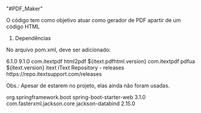 "#PDF_Maker" 

O código tem como objetivo atuar como gerador de PDF apartir de um código HTML

1. Dependências

No arquivo pom.xml, deve ser adicionado:

<properties>
    <itext.pdfhtml.version>6.1.0</itext.pdfhtml.version>
    <itext.version>9.1.0</itext.version>
</properties>
<dependencies>
  <dependency>
    <groupId>com.itextpdf</groupId>
    <artifactId>html2pdf</artifactId>
    <version>${itext.pdfhtml.version}</version>
  </dependency>
  <dependency>
    <groupId>com.itextpdf</groupId>
    <artifactId>pdfua</artifactId>
    <version>${itext.version}</version>
  </dependency>
</dependencies>
<repositories>
    <repository>
        <id>itext</id>
        <name>iText Repository - releases</name>
        <url>https://repo.itextsupport.com/releases</url>
    <repository>
</repository>

Obs.: Apesar de estarem no projeto, elas ainda não foram usadas.

<dependencies>
  <dependency>
      <groupId>org.springframework.boot</groupId>
      <artifactId>spring-boot-starter-web</artifactId>
      <version>3.1.0</version>
  </dependency>
  <dependency>
      <groupId>com.fasterxml.jackson.core</groupId>
      <artifactId>jackson-databind</artifactId>
      <version>2.15.0</version>
  </dependency>
</dependencies>